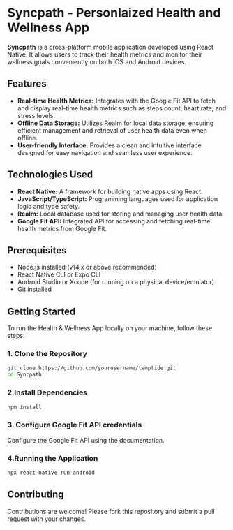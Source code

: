# Syncpath - Personlaized Health and Wellness App

**Syncpath** is a cross-platform mobile application developed using React Native. It allows users to track their health metrics and monitor their wellness goals conveniently on both iOS and Android devices.

## Features

- **Real-time Health Metrics:** Integrates with the Google Fit API to fetch and display real-time health metrics such as steps count, heart rate, and stress levels.
- **Offline Data Storage:** Utilizes Realm for local data storage, ensuring efficient management and retrieval of user health data even when offline.
- **User-friendly Interface:** Provides a clean and intuitive interface designed for easy navigation and seamless user experience.

## Technologies Used

- **React Native:** A framework for building native apps using React.
- **JavaScript/TypeScript:** Programming languages used for application logic and type safety.
- **Realm:** Local database used for storing and managing user health data.
- **Google Fit API:** Integrated API for accessing and fetching real-time health metrics from Google Fit.

## Prerequisites

- Node.js installed (v14.x or above recommended)
- React Native CLI or Expo CLI
- Android Studio or Xcode (for running on a physical device/emulator)
- Git installed

## Getting Started

To run the Health & Wellness App locally on your machine, follow these steps:

### 1. Clone the Repository

```bash
git clone https://github.com/yourusername/temptide.git
cd Syncpath
```

### 2.Install Dependencies

```bash
npm install
```

### 3. Configure Google Fit API credentials

Configure the Google Fit API using the documentation.

### 4.Running the Application

```bash
npx react-native run-android
```

## Contributing

Contributions are welcome! Please fork this repository and submit a pull request with your changes.
